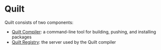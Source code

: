 # Quilt

Quilt consists of two components:
- [Quilt Compiler](compiler): a command-line tool for building, pushing, and installing packages
- [Quilt Registry](registry): the server used by the Quilt compiler
